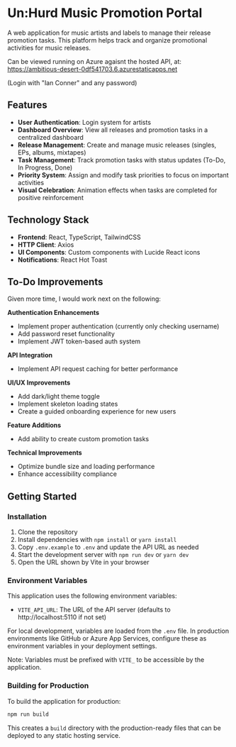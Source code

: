 # Un:Hurd Music Promotion Portal

A web application for music artists and labels to manage their release promotion tasks. This platform helps track and organize promotional activities for music releases.

Can be viewed running on Azure agaisnt the hosted API, at: https://ambitious-desert-0df541703.6.azurestaticapps.net

(Login with "Ian Conner" and any password)

## Features

- **User Authentication**: Login system for artists
- **Dashboard Overview**: View all releases and promotion tasks in a centralized dashboard
- **Release Management**: Create and manage music releases (singles, EPs, albums, mixtapes)
- **Task Management**: Track promotion tasks with status updates (To-Do, In Progress, Done)
- **Priority System**: Assign and modify task priorities to focus on important activities
- **Visual Celebration**: Animation effects when tasks are completed for positive reinforcement

## Technology Stack

- **Frontend**: React, TypeScript, TailwindCSS
- **HTTP Client**: Axios
- **UI Components**: Custom components with Lucide React icons
- **Notifications**: React Hot Toast

## To-Do Improvements

Given more time, I would work next on the following:

**Authentication Enhancements**

- Implement proper authentication (currently only checking username)
- Add password reset functionality
- Implement JWT token-based auth system

**API Integration**

- Implement API request caching for better performance

**UI/UX Improvements**

- Add dark/light theme toggle
- Implement skeleton loading states
- Create a guided onboarding experience for new users

**Feature Additions**

- Add ability to create custom promotion tasks

**Technical Improvements**

- Optimize bundle size and loading performance
- Enhance accessibility compliance

## Getting Started

### Installation

1. Clone the repository
2. Install dependencies with `npm install` or `yarn install`
3. Copy `.env.example` to `.env` and update the API URL as needed
4. Start the development server with `npm run dev` or `yarn dev`
5. Open the URL shown by Vite in your browser

### Environment Variables

This application uses the following environment variables:

- `VITE_API_URL`: The URL of the API server (defaults to http://localhost:5110 if not set)

For local development, variables are loaded from the `.env` file. In production environments like GitHub or Azure App Services, configure these as environment variables in your deployment settings.

Note: Variables must be prefixed with `VITE_` to be accessible by the application.

### Building for Production

To build the application for production:

```bash
npm run build
```

This creates a `build` directory with the production-ready files that can be deployed to any static hosting service.
